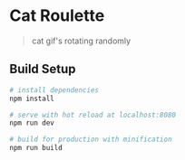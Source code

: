 # Cat Roulette

> cat gif's rotating randomly

## Build Setup

``` bash
# install dependencies
npm install

# serve with hot reload at localhost:8080
npm run dev

# build for production with minification
npm run build
```
